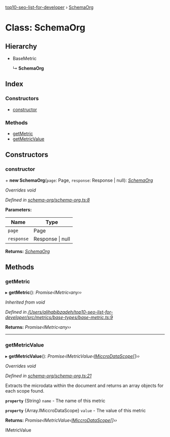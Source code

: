 [top10-seo-list-for-developer](../README.md) › [SchemaOrg](schemaorg.md)

# Class: SchemaOrg

## Hierarchy

* BaseMetric

  ↳ **SchemaOrg**

## Index

### Constructors

* [constructor](schemaorg.md#constructor)

### Methods

* [getMetric](schemaorg.md#getmetric)
* [getMetricValue](schemaorg.md#getmetricvalue)

## Constructors

###  constructor

\+ **new SchemaOrg**(`page`: Page, `response`: Response | null): *[SchemaOrg](schemaorg.md)*

*Overrides void*

*Defined in [schema-org/schema-org.ts:8](https://github.com/deepcrawl/top10-seo-list-for-developer/blob/bfde32e/src/metrics/metric-items/schema-org/schema-org.ts#L8)*

**Parameters:**

Name | Type |
------ | ------ |
`page` | Page |
`response` | Response &#124; null |

**Returns:** *[SchemaOrg](schemaorg.md)*

## Methods

###  getMetric

▸ **getMetric**(): *Promise‹IMetric‹any››*

*Inherited from void*

*Defined in [/Users/alihabibzadeh/top10-seo-list-for-developer/src/metrics/base-types/base-metric.ts:9](https://github.com/deepcrawl/top10-seo-list-for-developer/blob/bfde32e/src/metrics/base-types/base-metric.ts#L9)*

**Returns:** *Promise‹IMetric‹any››*

___

###  getMetricValue

▸ **getMetricValue**(): *Promise‹IMetricValue‹[IMiccroDataScope](../interfaces/imiccrodatascope.md)[]››*

*Overrides void*

*Defined in [schema-org/schema-org.ts:21](https://github.com/deepcrawl/top10-seo-list-for-developer/blob/bfde32e/src/metrics/metric-items/schema-org/schema-org.ts#L21)*

Extracts the microdata within the document and returns an array objects for each scope found.

**`property`** {String} `name` - The name of this metric

**`property`** {Array.IMiccroDataScope} `value` - The value of this metric

**Returns:** *Promise‹IMetricValue‹[IMiccroDataScope](../interfaces/imiccrodatascope.md)[]››*

IMetricValue
